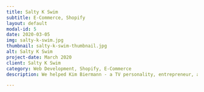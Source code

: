 ```yaml
---
title: Salty K Swim
subtitle: E-Commerce, Shopify
layout: default
modal-id: 5
date: 2020-03-05
img: salty-k-swim.jpg
thumbnail: salty-k-swim-thumbnail.jpg
alt: Salty K Swim
project-date: March 2020
client: Salty K Swim
category: Web Development, Shopify, E-Commerce
description: We helped Kim Biermann - a TV personality, entrepreneur, and loving mom of 6 beautiful kids - create Salty K Swim based on her concept.

---
```

